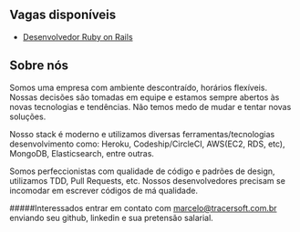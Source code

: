 Vagas disponíveis
-----------------

* [Desenvolvedor Ruby on Rails](https://github.com/tracersoft/vagas/blob/master/backend-pleno.md)

Sobre nós
---------

Somos uma empresa com ambiente descontraído, horários flexíveis. Nossas decisões são tomadas em equipe e estamos sempre abertos às novas tecnologias e tendências. Não temos medo de mudar e tentar novas soluções.

Nosso stack é moderno e utilizamos diversas ferramentas/tecnologias desenvolvimento como: Heroku, Codeship/CircleCI, AWS(EC2, RDS, etc), MongoDB, Elasticsearch, entre outras.

Somos perfeccionistas com qualidade de código e padrões de design, utilizamos TDD, Pull Requests, etc. Nossos desenvolvedores precisam se incomodar em escrever códigos de má qualidade.

#####Interessados entrar em contato com marcelo@tracersoft.com.br enviando seu github, linkedin e sua pretensão salarial.
